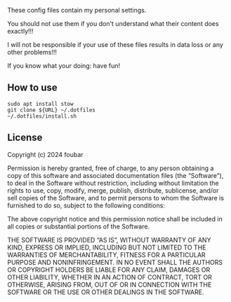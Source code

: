 These config files contain my personal settings.

You should not use them if you don't understand what their content does exactly!!!

I will not be responsible if your use of these files results in data loss or any other problems!!!

If you know what your doing: have fun!

How to use
----------
```
sudo apt install stow
git clone ${URL} ~/.dotfiles
~/.dotfiles/install.sh
```

License
-------

Copyright (c) 2024 foubar

Permission is hereby granted, free of charge, to any person obtaining a copy of this software and associated documentation files (the “Software”), to deal in the Software without restriction, including without limitation the rights to use, copy, modify, merge, publish, distribute, sublicense, and/or sell copies of the Software, and to permit persons to whom the Software is furnished to do so, subject to the following conditions:

The above copyright notice and this permission notice shall be included in all copies or substantial portions of the Software.

THE SOFTWARE IS PROVIDED “AS IS”, WITHOUT WARRANTY OF ANY KIND, EXPRESS OR IMPLIED, INCLUDING BUT NOT LIMITED TO THE WARRANTIES OF MERCHANTABILITY, FITNESS FOR A PARTICULAR PURPOSE AND NONINFRINGEMENT. IN NO EVENT SHALL THE AUTHORS OR COPYRIGHT HOLDERS BE LIABLE FOR ANY CLAIM, DAMAGES OR OTHER LIABILITY, WHETHER IN AN ACTION OF CONTRACT, TORT OR OTHERWISE, ARISING FROM, OUT OF OR IN CONNECTION WITH THE SOFTWARE OR THE USE OR OTHER DEALINGS IN THE SOFTWARE.


